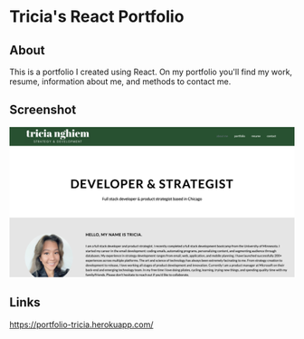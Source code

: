 # Tricia's React Portfolio

## About

This is a portfolio I created using React. On my portfolio you'll find my work, resume, information about me, and methods to contact me.

## Screenshot
![screenshot](public/Readme.png)

## Links
https://portfolio-tricia.herokuapp.com/
